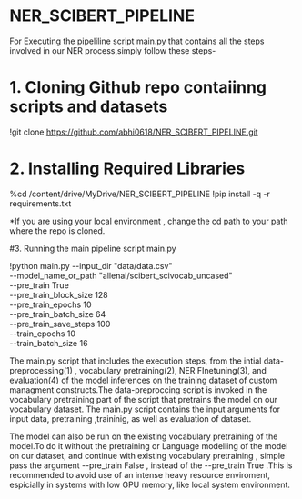 # NER_SCIBERT_PIPELINE
 
For Executing the pipeliline script main.py that contains all the steps involved in our NER process,simply follow these steps-

# 1. Cloning Github repo contaiinng scripts and datasets
!git clone https://github.com/abhi0618/NER_SCIBERT_PIPELINE.git 

# 2. Installing Required Libraries
%cd /content/drive/MyDrive/NER_SCIBERT_PIPELINE
!pip install -q -r requirements.txt

*If you are using your local environment , change the cd path to your path where the repo is cloned. 

#3. Running the main pipeline script main.py

!python main.py --input_dir "data/data.csv" \
--model_name_or_path "allenai/scibert_scivocab_uncased" \
--pre_train True \
--pre_train_block_size 128 \
--pre_train_epochs 10 \
--pre_train_batch_size 64 \
--pre_train_save_steps 100 \
--train_epochs 10 \
--train_batch_size 16


The main.py script that includes the execution steps, from the intial data-preprocessing(1) , vocabulary pretraining(2), NER FInetuning(3), and evaluation(4) of the model inferences on the training dataset of custom managment constructs.The data-preproccing script is invoked in the vocabulary pretraining part of the script that pretrains the model on our vocabulary dataset. The main.py script contains the input arguments for input data, pretraining ,traininig, as well as evaluation of dataset.

The model can also be run on the existing vocabulary pretraining of the model.To do it without the pretraining or Language modelling of the model on our dataset, and continue with existing vocabulary pretraining , simple pass the argument --pre_train False  , instead of the --pre_train True .This is recommended to avoid use of an intense heavy resource enviroment, espicially in systems with low GPU memory, like local system environment.

